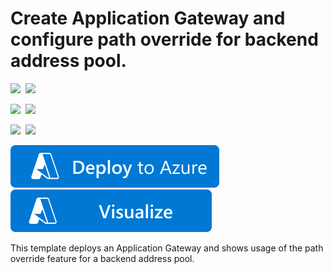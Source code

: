# Create Application Gateway and configure path override for backend address pool.

<IMG SRC="https://azurequickstartsservice.blob.core.windows.net/badges/201-application-gateway-path-override/PublicLastTestDate.svg" />&nbsp;
<IMG SRC="https://azurequickstartsservice.blob.core.windows.net/badges/201-application-gateway-path-override/PublicDeployment.svg" />&nbsp;

<IMG SRC="https://azurequickstartsservice.blob.core.windows.net/badges/201-application-gateway-path-override/FairfaxLastTestDate.svg" />&nbsp;
<IMG SRC="https://azurequickstartsservice.blob.core.windows.net/badges/201-application-gateway-path-override/FairfaxDeployment.svg" />&nbsp;

<IMG SRC="https://azurequickstartsservice.blob.core.windows.net/badges/201-application-gateway-path-override/BestPracticeResult.svg" />&nbsp;
<IMG SRC="https://azurequickstartsservice.blob.core.windows.net/badges/201-application-gateway-path-override/CredScanResult.svg" />&nbsp;

<a href="https://portal.azure.com/#create/Microsoft.Template/uri/https%3A%2F%2Fraw.githubusercontent.com%2FAzure%2Fazure-quickstart-templates%2Fmaster%2F201-application-gateway-path-override%2Fazuredeploy.json" target="_blank">
    <img src="https://raw.githubusercontent.com/Azure/azure-quickstart-templates/master/1-CONTRIBUTION-GUIDE/images/deploytoazure.svg"/>
</a>
<a href="http://armviz.io/#/?load=https%3A%2F%2Fraw.githubusercontent.com%2FAzure%2Fazure-quickstart-templates%2Fmaster%2F201-application-gateway-path-override%2Fazuredeploy.json" target="_blank">
    <img src="https://raw.githubusercontent.com/Azure/azure-quickstart-templates/master/1-CONTRIBUTION-GUIDE/images/visualizebutton.svg"/>
</a>

This template deploys an Application Gateway and shows usage of the path override feature for a backend address pool.

